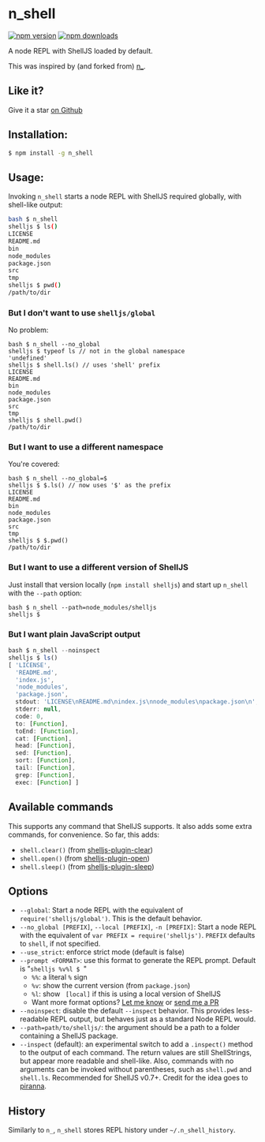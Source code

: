 # n\_shell

[![npm version](https://img.shields.io/npm/v/n_shell.svg?style=flat-square)](https://www.npmjs.com/package/n_shell)
[![npm downloads](https://img.shields.io/npm/dt/n_shell.svg?style=flat-square)](https://www.npmjs.com/package/n_shell)

A node REPL with ShellJS loaded by default.

This was inspired by (and forked from) [n\_](https://github.com/borisdiakur/n_).

## Like it?

Give it a star [on Github](https://github.com/nfischer/n_shell)

## Installation:

```Bash
$ npm install -g n_shell
```

## Usage:

Invoking `n_shell` starts a node REPL with ShellJS required globally, with
shell-like output:

```Bash
bash $ n_shell
shelljs $ ls()
LICENSE
README.md
bin
node_modules
package.json
src
tmp
shelljs $ pwd()
/path/to/dir
```

### But I don't want to use `shelljs/global`

No problem:

```
bash $ n_shell --no_global
shelljs $ typeof ls // not in the global namespace
'undefined'
shelljs $ shell.ls() // uses 'shell' prefix
LICENSE
README.md
bin
node_modules
package.json
src
tmp
shelljs $ shell.pwd()
/path/to/dir
```

### But I want to use a different namespace

You're covered:

```
bash $ n_shell --no_global=$
shelljs $ $.ls() // now uses '$' as the prefix
LICENSE
README.md
bin
node_modules
package.json
src
tmp
shelljs $ $.pwd()
/path/to/dir
```

### But I want to use a different version of ShellJS

Just install that version locally (`npm install shelljs`) and start up
`n_shell` with the `--path` option:

```
bash $ n_shell --path=node_modules/shelljs
shelljs $
```

### But I want plain JavaScript output

```javascript
bash $ n_shell --noinspect
shelljs $ ls()
[ 'LICENSE',
  'README.md',
  'index.js',
  'node_modules',
  'package.json',
  stdout: 'LICENSE\nREADME.md\nindex.js\nnode_modules\npackage.json\n',
  stderr: null,
  code: 0,
  to: [Function],
  toEnd: [Function],
  cat: [Function],
  head: [Function],
  sed: [Function],
  sort: [Function],
  tail: [Function],
  grep: [Function],
  exec: [Function] ]
```

## Available commands

This supports any command that ShellJS supports. It also adds some extra
commands, for convenience. So far, this adds:

 - `shell.clear()` (from
   [shelljs-plugin-clear](https://github.com/nfischer/shelljs-plugin-clear))
 - `shell.open()` (from
   [shelljs-plugin-open](https://github.com/shelljs/plugin-open))
 - `shell.sleep()` (from
   [shelljs-plugin-sleep](https://github.com/nfischer/shelljs-plugin-sleep))

## Options

 - `--global`: Start a node REPL with the equivalent of
   `require('shelljs/global')`. This is the default behavior.
 - `--no_global [PREFIX]`, `--local [PREFIX]`, `-n [PREFIX]`: Start a node REPL
   with the equivalent of `var PREFIX = require('shelljs')`. `PREFIX` defaults
   to `shell`, if not specified.
 - `--use_strict`: enforce strict mode (default is false)
 - `--prompt <FORMAT>`: use this format to generate the REPL prompt. Default is
   "`shelljs %v%l $ `"
    - `%%`: a literal `%` sign
    - `%v`: show the current version (from `package.json`)
    - `%l`: show ` [local]` if this is using a local version of ShellJS
    - Want more format options? [Let me
      know](https://github.com/nfischer/n_shell/issues/new) or [send me a
      PR](https://github.com/nfischer/n_shell/compare)
 - `--noinspect`: disable the default `--inspect` behavior. This provides
   less-readable REPL output, but behaves just as a standard Node REPL would.
 - `--path=path/to/shelljs/`: the argument should be a path to a folder
   containing a ShellJS package.
 - `--inspect` (default): an experimental switch to add a `.inspect()` method to
   the output of each command. The return values are still ShellStrings, but
   appear more readable and shell-like. Also, commands with no arguments can be
   invoked without parentheses, such as `shell.pwd` and `shell.ls`. Recommended
   for ShellJS v0.7+. Credit for the idea goes to
   [piranna](https://github.com/piranna).

## History

Similarly to `n_`, `n_shell` stores REPL history under `~/.n_shell_history`.
